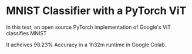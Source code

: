 # MNIST Classifier with a PyTorch ViT
In this test, an open source PyTorch implementation of Google's ViT classifies MNIST

It acheives 98.23% Accuracy in a 1h32m runtime in Google Colab.
